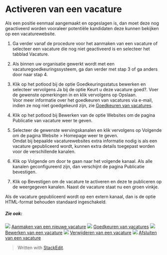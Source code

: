 # Activeren van een vacature

Als een positie eenmaal aangemaakt en opgeslagen is, dan moet deze nog geactiveerd worden vooraleer potentiële kandidaten deze kunnen bekijken op een vacaturewebsite.

1.  Ga verder vanaf de procedure voor het aanmaken van een vacature of selecteer een vacature die nog niet geactiveerd is en selecteer het tabblad  Vacature.
2.  Als binnen uw organisatie gewerkt wordt met een vacaturegoedkeuringssysteem, ga dan verder met stap 3 of ga anders door naar stap 4.
3.  Klik op het potlood bij de optie  Goedkeuringsstatus bewerken  en selecteer vervolgens  Ja  bij de optie  Keurt u deze vacature goed?. Voer de gewenste opmerkingen in en klik vervolgens op  Opslaan.  
    Voor meer informatie over het goedkeuren van vacatures via e-mail, indien ze nog niet goedgekeurd zijn, zie  [Goedkeuren van vacatures](vacancy_approvals.htm).
4.  Klik op het potlood bij  Bewerken  van de optie  Websites  om de pagina  Publicatie van vacature  weer te geven.  
    
5.  Selecteer de gewenste wervingskanalen en klik vervolgens op  Volgende  om de pagina  Website > Homepage  weer te geven.  
    Omdat bij bepaalde vacaturewebsites extra informatie nodig is als een vacature gepubliceerd wordt, kunnen extra details toegepast worden voor de verschillende kanalen.
6.  Klik op  Volgende  om door te gaan naar het volgende kanaal. Als alle kanalen geconfigureerd zijn, dan verschijnt de pagina  Publicatie bevestigen.
7.  Klik op  Bevestigen  om de vacature te activeren en deze te publiceren op de weergegeven kanalen. Naast de vacature staat nu een groen vinkje.

Als de vacature gepubliceerd wordt op een extern kanaal, dan is de optie  HTML-format behouden  standaard ingeschakeld.

##### Zie ook:

![](../Resources/Images/icon-document-link.png)  [Aanmaken van een nieuwe vacature](creating_a_new_vacancy.htm)
![](../Resources/Images/icon-document-link.png)  [Goedkeuren van vacatures](vacancy_approvals.htm)
![](../Resources/Images/icon-document-link.png)  [Bewerken van een vacature](editing_a_vacancy.htm)
![](../Resources/Images/icon-document-link.png)  [Verwijderen van een vacature](deleting_a_vacancy.htm)
![](../Resources/Images/icon-document-link.png)  [Afsluiten van een vacature](closing_a_vacancy.htm)


> Written with [StackEdit](https://stackedit.io/).
<!--stackedit_data:
eyJoaXN0b3J5IjpbNjQwODkzODVdfQ==
-->